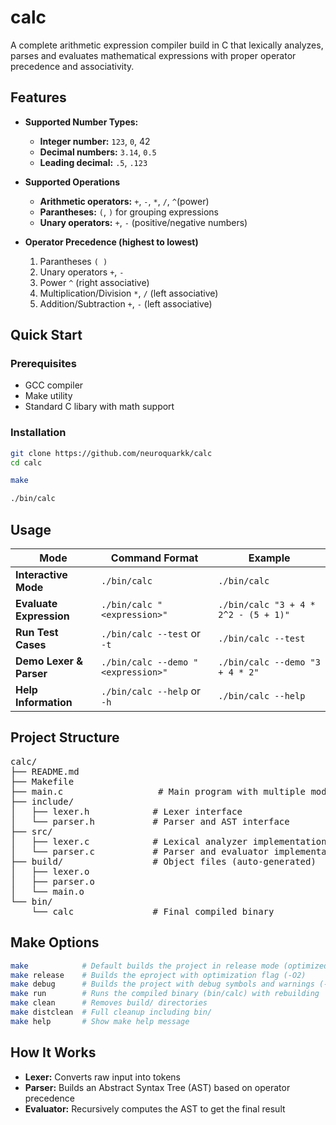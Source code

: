 # calc
A complete arithmetic expression compiler build in C that lexically analyzes, parses and evaluates mathematical expressions with proper operator precedence and associativity.

## Features
- **Supported Number Types:**
    - **Integer number:** `123`, `0`, 42
    - **Decimal numbers:** `3.14`, `0.5`
    - **Leading decimal:** `.5`, `.123`

- **Supported Operations**
    - **Arithmetic operators:** `+`, `-`, `*`, `/`, `^`(power)
    - **Parantheses:** `(`, `)` for grouping expressions
    - **Unary operators:** `+`, `-` (positive/negative numbers)

- **Operator Precedence (highest to lowest)**
    1. Parantheses `( )`
    2. Unary operators `+`, `-`
    3. Power `^` (right associative)
    4. Multiplication/Division `*`, `/` (left associative)
    5. Addition/Subtraction `+`, `-` (left associative)

## Quick Start
### **Prerequisites**
 - GCC compiler
 - Make utility
 - Standard C libary with math support

### **Installation**
```bash
git clone https://github.com/neuroquarkk/calc
cd calc

make

./bin/calc
```

## Usage
|  Mode                   |  Command Format                      |  Example                           |
| ----------------------- | ---------------------------------- | ------------------------------------ |
| **Interactive Mode**    | `./bin/calc`                       | `./bin/calc`                         |
| **Evaluate Expression** | `./bin/calc "<expression>"`        | `./bin/calc "3 + 4 * 2^2 - (5 + 1)"` |
| **Run Test Cases**      | `./bin/calc --test` or `-t`        | `./bin/calc --test`                  |
| **Demo Lexer & Parser** | `./bin/calc --demo "<expression>"` | `./bin/calc --demo "3 + 4 * 2"`      |
| **Help Information**    | `./bin/calc --help` or `-h`        | `./bin/calc --help`                  |


## Project Structure
<pre>
calc/
├── README.md
├── Makefile
├── main.c                  # Main program with multiple modes
├── include/
│   ├── lexer.h            # Lexer interface
│   └── parser.h           # Parser and AST interface
├── src/
│   ├── lexer.c            # Lexical analyzer implementation
│   └── parser.c           # Parser and evaluator implementation
├── build/                 # Object files (auto-generated)
│   ├── lexer.o
│   ├── parser.o
│   └── main.o
└── bin/
    └── calc               # Final compiled binary
</pre>

## Make Options
```bash
make            # Default builds the project in release mode (optimized)
make release    # Builds the eproject with optimization flag (-O2)
make debug      # Builds the project with debug symbols and warnings (-g -Wall -DDEBUG)
make run        # Runs the compiled binary (bin/calc) with rebuilding
make clean      # Removes build/ directories
make distclean  # Full cleanup including bin/
make help       # Show make help message
```

## How It Works
- **Lexer:** Converts raw input into tokens
- **Parser:** Builds an Abstract Syntax Tree (AST) based on operator precedence
- **Evaluator:** Recursively computes the AST to get the final result
